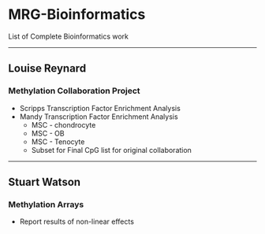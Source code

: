 # MRG-Bioinformatics
List of Complete Bioinformatics work

---

## Louise Reynard
### Methylation Collaboration Project
* Scripps Transcription Factor Enrichment Analysis
* Mandy Transcription Factor Enrichment Analysis
  * MSC - chondrocyte
  * MSC - OB
  * MSC - Tenocyte
  * Subset for Final CpG list for original collaboration

---

## Stuart Watson
### Methylation Arrays
* Report results of non-linear effects
